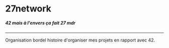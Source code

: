 # 27network
##### 42 mais à l'envers ça fait 27 mdr
---

Organisation bordel histoire d'organiser mes projets en rapport avec 42.
